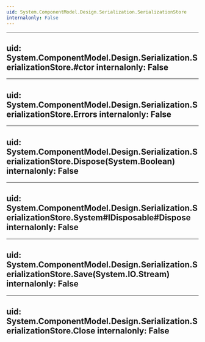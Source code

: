 ```yaml
---
uid: System.ComponentModel.Design.Serialization.SerializationStore
internalonly: False
---
```


---
uid: System.ComponentModel.Design.Serialization.SerializationStore.#ctor
internalonly: False
---

---
uid: System.ComponentModel.Design.Serialization.SerializationStore.Errors
internalonly: False
---

---
uid: System.ComponentModel.Design.Serialization.SerializationStore.Dispose(System.Boolean)
internalonly: False
---

---
uid: System.ComponentModel.Design.Serialization.SerializationStore.System#IDisposable#Dispose
internalonly: False
---

---
uid: System.ComponentModel.Design.Serialization.SerializationStore.Save(System.IO.Stream)
internalonly: False
---

---
uid: System.ComponentModel.Design.Serialization.SerializationStore.Close
internalonly: False
---

